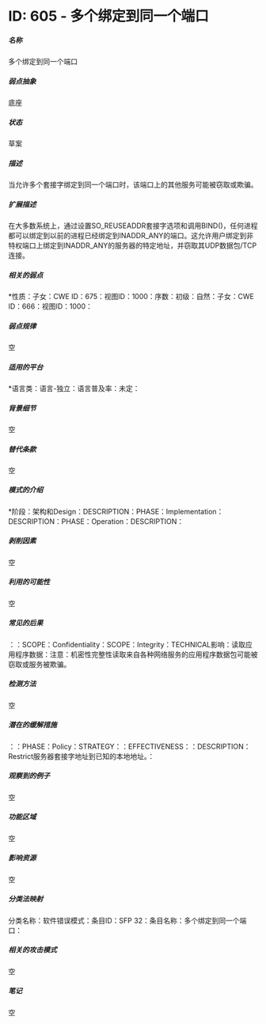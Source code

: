 # ID: 605 - 多个绑定到同一个端口
<h5>名称</h5>多个绑定到同一个端口
<h5>弱点抽象</h5>底座
<h5>状态</h5>草案
<h5>描述</h5>当允许多个套接字绑定到同一个端口时，该端口上的其他服务可能被窃取或欺骗。
<h5>扩展描述</h5>在大多数系统上，通过设置SO_REUSEADDR套接字选项和调用BIND()，任何进程都可以绑定到以前的进程已经绑定到INADDR_ANY的端口。这允许用户绑定到非特权端口上绑定到INADDR_ANY的服务器的特定地址，并窃取其UDP数据包/TCP连接。
<h5>相关的弱点</h5>*性质：子女：CWE ID：675：视图ID：1000：序数：初级：自然：子女：CWE ID：666：视图ID：1000：
<h5>弱点规律</h5>空
<h5>适用的平台</h5>*语言类：语言-独立：语言普及率：未定：
<h5>背景细节</h5>空
<h5>替代条款</h5>空
<h5>模式的介绍</h5>*阶段：架构和Design：DESCRIPTION：PHASE：Implementation：DESCRIPTION：PHASE：Operation：DESCRIPTION：
<h5>剥削因素</h5>空
<h5>利用的可能性</h5>空
<h5>常见的后果</h5>：：SCOPE：Confidentiality：SCOPE：Integrity：TECHNICAL影响：读取应用程序数据：注意：机密性完整性读取来自各种网络服务的应用程序数据包可能被窃取或服务被欺骗。
<h5>检测方法</h5>空
<h5>潜在的缓解措施</h5>：：PHASE：Policy：STRATEGY：：EFFECTIVENESS：：DESCRIPTION：Restrict服务器套接字地址到已知的本地地址。：
<h5>观察到的例子</h5>空
<h5>功能区域</h5>空
<h5>影响资源</h5>空
<h5>分类法映射</h5>分类名称：软件错误模式：条目ID：SFP 32：条目名称：多个绑定到同一个端口：
<h5>相关的攻击模式</h5>空
<h5>笔记</h5>空

